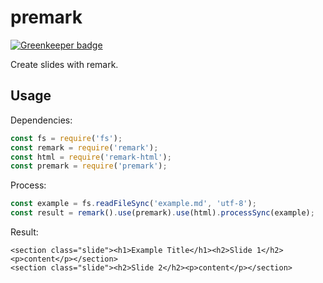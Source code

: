 # premark

[![Greenkeeper badge](https://badges.greenkeeper.io/BarryThePenguin/premark.svg)](https://greenkeeper.io/)

Create slides with remark.

## Usage

Dependencies:

```javascript
const fs = require('fs');
const remark = require('remark');
const html = require('remark-html');
const premark = require('premark');
```

Process:

```javascript
const example = fs.readFileSync('example.md', 'utf-8');
const result = remark().use(premark).use(html).processSync(example);
```

Result:

```
<section class="slide"><h1>Example Title</h1><h2>Slide 1</h2><p>content</p></section>
<section class="slide"><h2>Slide 2</h2><p>content</p></section>
```
